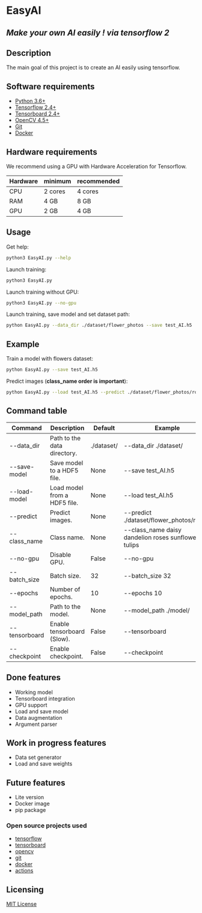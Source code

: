 # EasyAI

## _Make your own AI easily ! via tensorflow 2_

## Description

The main goal of this project is to create an AI easily using tensorflow.

## Software requirements

- [Python 3.6+](https://www.python.org/downloads/)
- [Tensorflow 2.4+](https://www.tensorflow.org/install)
- [Tensorboard 2.4+](https://www.tensorflow.org/tensorboard/get_started)
- [OpenCV 4.5+](https://pypi.org/project/opencv-python/)
- [Git](https://git-scm.com/downloads)
- [Docker](https://docs.docker.com/get-docker/)

## Hardware requirements

We recommend using a GPU with Hardware Acceleration for Tensorflow.

| Hardware | minimum | recommended |
| --- | --- | --- |
| CPU | 2 cores | 4 cores |
| RAM | 4 GB | 8 GB |
| GPU | 2 GB | 4 GB |

## Usage

Get help:

```bash
python3 EasyAI.py --help
```

Launch training:

```bash
python3 EasyAI.py
```

Launch training without GPU:

```bash
python3 EasyAI.py --no-gpu
```

Launch training, save model and set dataset path:

```bash
python EasyAI.py --data_dir ./dataset/flower_photos --save test_AI.h5
```

## Example

Train a model with flowers dataset:

```bash
python EasyAI.py --save test_AI.h5
```

Predict images (**class_name order is important**):

```bash
python EasyAI.py --load test_AI.h5 --predict ./dataset/flower_photos/roses/ --class_name daisy dandelion roses sunflowers tulips
```

## Command table

| Command | Description | Default | Example |
| --- | --- | --- | --- |
| --data_dir | Path to the data directory. | ./dataset/ | --data_dir ./dataset/ |
| --save-model | Save model to a HDF5 file. | None | --save test_AI.h5 |
| --load-model | Load model from a HDF5 file. | None | --load test_AI.h5 |
| --predict | Predict images. | None | --predict ./dataset/flower_photos/roses/ |
| --class_name | Class name. | None | --class_name daisy dandelion roses sunflowers tulips |
| --no-gpu | Disable GPU. | False | --no-gpu |
| --batch_size | Batch size. | 32 | --batch_size 32 |
| --epochs | Number of epochs. | 10 | --epochs 10 |
| --model_path | Path to the model. | None | --model_path ./model/ |
| --tensorboard | Enable tensorboard (Slow). | False | --tensorboard |
| --checkpoint | Enable checkpoint. | False | --checkpoint |

## Done features

- Working model
- Tensorboard integration
- GPU support
- Load and save model
- Data augmentation
- Argument parser

## Work in progress features

- Data set generator
- Load and save weights

## Future features

- Lite version
- Docker image
- pip package

### Open source projects used

- [tensorflow](https://github.com/tensorflow/tensorflow)
- [tensorboard](https://github.com/tensorflow/tensorboard)
- [opencv](https://github.com/opencv/opencv)
- [git](https://github.com/git/git)
- [docker](https://github.com/docker/docker)
- [actions](https://github.com/actions/virtual-environments)

## Licensing

[MIT License](LICENSE)
